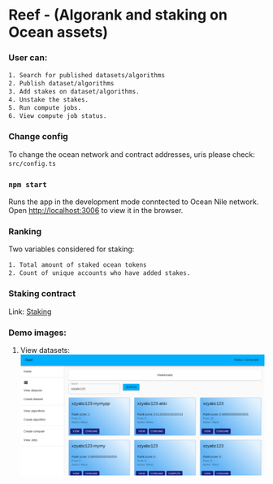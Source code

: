 # Reef - (Algorank and staking on Ocean assets)

### User can:

    1. Search for published datasets/algorithms
    2. Publish dataset/algorithms
    3. Add stakes on dataset/algorithms.
    4. Unstake the stakes.
    5. Run compute jobs.
    6. View compute job status.

### Change config

To change the ocean network and contract addresses, uris please check: `src/config.ts`

### `npm start`

Runs the app in the development mode conntected to Ocean Nile network.
Open [http://localhost:3006](http://localhost:3006) to view it in the browser.

### Ranking

Two variables considered for staking:

    1. Total amount of staked ocean tokens
    2. Count of unique accounts who have added stakes.

### Staking contract

Link: [Staking ](https://github.com/akshay-ap/StakeToken)

### Demo images:

1. View datasets:
    ![alt text](images/view_assets.png)
